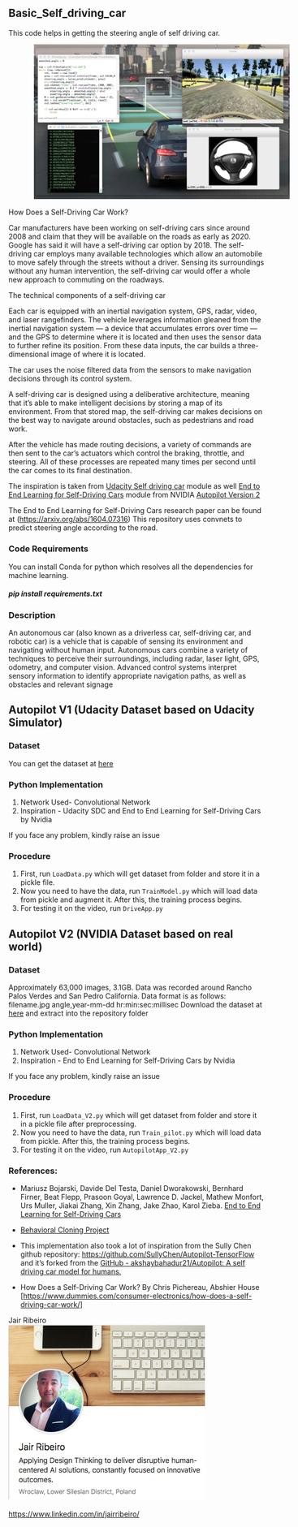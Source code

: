 ## Basic_Self_driving_car
This code helps in getting the steering angle of self driving car. 

<img src="screen.jpeg" style="width: auto; height: auto; margin-left: 50px; " /> <br>

How Does a Self-Driving Car Work?

Car manufacturers have been working on self-driving cars since around 2008 and claim that they will be available on the roads as early as 2020. Google has said it will have a self-driving car option by 2018. The self-driving car employs many available technologies which allow an automobile to move safely through the streets without a driver. Sensing its surroundings without any human intervention, the self-driving car would offer a whole new approach to commuting on the roadways.

The technical components of a self-driving car

Each car is equipped with an inertial navigation system, GPS, radar, video, and laser rangefinders. The vehicle leverages information gleaned from the inertial navigation system — a device that accumulates errors over time — and the GPS to determine where it is located and then uses the sensor data to further refine its position. From these data inputs, the car builds a three-dimensional image of where it is located.

The car uses the noise filtered data from the sensors to make navigation decisions through its control system.

A self-driving car is designed using a deliberative architecture, meaning that it’s able to make intelligent decisions by storing a map of its environment. From that stored map, the self-driving car makes decisions on the best way to navigate around obstacles, such as pedestrians and road work.

After the vehicle has made routing decisions, a variety of commands are then sent to the car’s actuators which control the braking, throttle, and steering. All of these processes are repeated many times per second until the car comes to its final destination.



The inspiration is taken from [Udacity Self driving car](https://github.com/udacity/CarND-Behavioral-Cloning-P3) module as well [End to End Learning for Self-Driving Cars](https://devblogs.nvidia.com/deep-learning-self-driving-cars/) module from NVIDIA
[Autopilot Version 2](https://github.com/akshaybahadur21/Autopilot/tree/master/Autopilot_V2)

The End to End Learning for Self-Driving Cars research paper can be found at (https://arxiv.org/abs/1604.07316)
This repository uses convnets to predict steering angle according to the road.

### Code Requirements
You can install Conda for python which resolves all the dependencies for machine learning.

##### pip install requirements.txt

### Description
An autonomous car (also known as a driverless car, self-driving car, and robotic car) is a vehicle that is capable of sensing its environment and navigating without human input. Autonomous cars combine a variety of techniques to perceive their surroundings, including radar, laser light, GPS, odometry, and computer vision. Advanced control systems interpret sensory information to identify appropriate navigation paths, as well as obstacles and relevant signage

## Autopilot V1 (Udacity Dataset based on Udacity Simulator)

### Dataset
You can get the dataset at [here](https://d17h27t6h515a5.cloudfront.net/topher/2016/December/584f6edd_data/data.zip)

### Python  Implementation

1. Network Used- Convolutional Network
2. Inspiration - Udacity SDC and End to End Learning for Self-Driving Cars by Nvidia

If you face any problem, kindly raise an issue

### Procedure

1. First, run `LoadData.py` which will get dataset from folder and store it in a pickle file.
2. Now you need to have the data, run `TrainModel.py` which will load data from pickle and augment it. After this, the training process begins.
3. For testing it on the video, run `DriveApp.py`

## Autopilot V2 (NVIDIA Dataset based on real world)

### Dataset
Approximately 63,000 images, 3.1GB. Data was recorded around Rancho Palos Verdes and San Pedro California.
Data format is as follows: filename.jpg angle,year-mm-dd hr:min:sec:millisec
Download the dataset at [here](https://github.com/SullyChen/driving-datasets) and extract into the repository folder

### Python  Implementation

1. Network Used- Convolutional Network
2. Inspiration - End to End Learning for Self-Driving Cars by Nvidia

If you face any problem, kindly raise an issue

### Procedure

1. First, run `LoadData_V2.py` which will get dataset from folder and store it in a pickle file after preprocessing.
2. Now you need to have the data, run `Train_pilot.py` which will load data from pickle. After this, the training process begins.
3. For testing it on the video, run `AutopilotApp_V2.py`

### References:
* Mariusz Bojarski, Davide Del Testa, Daniel Dworakowski, Bernhard Firner, Beat Flepp, Prasoon Goyal, Lawrence D. Jackel, Mathew Monfort, Urs Muller, Jiakai Zhang, Xin Zhang, Jake Zhao, Karol Zieba. [End to End Learning for Self-Driving Cars](https://arxiv.org/abs/1604.07316)

* [Behavioral Cloning Project](https://github.com/udacity/CarND-Behavioral-Cloning-P3)

* This implementation also took a lot of inspiration from the Sully Chen github repository: https://github.com/SullyChen/Autopilot-TensorFlow and it’s forked from the [GitHub - akshaybahadur21/Autopilot: A self driving car model for humans.](https://github.com/akshaybahadur21/Autopilot)

* How Does a Self-Driving Car Work? By Chris Pichereau, Abshier House [https://www.dummies.com/consumer-electronics/how-does-a-self-driving-car-work/]

Jair Ribeiro 
<br>
<img src="LinkProf.jpeg" style="width: auto; height: auto; " /> <br>
<br>
https://www.linkedin.com/in/jairribeiro/
